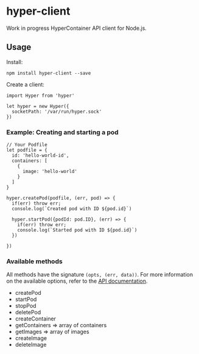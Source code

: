 # hyper-client

Work in progress HyperContainer API client for Node.js.

## Usage

Install:

    npm install hyper-client --save

Create a client:

    import Hyper from 'hyper'

    let hyper = new Hyper({
      socketPath: '/var/run/hyper.sock'
    })

### Example: Creating  and starting a pod

    // Your Podfile
    let podfile = {
      id: 'hello-world-id',
      containers: [
        {
          image: 'hello-world'
        }
      ]
    }

    hyper.createPod(podfile, (err, pod) => {
      if(err) throw err;
      console.log(`Created pod with ID ${pod.id}`)

      hyper.startPod({podId: pod.ID}, (err) => {
        if(err) throw err;
        console.log(`Started pod with ID ${pod.id}`)
      })

    })

### Available methods

All methods have the signature `(opts, (err, data))`. For more information on the
available options, refer to the [API documentation](https://docs.hypercontainer.io/reference/api.html).

* createPod
* startPod
* stopPod
* deletePod
* createContainer
* getContainers => array of containers
* getImages => array of images
* createImage
* deleteImage
